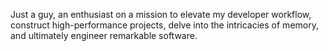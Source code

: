 Just a guy, an enthusiast on a mission to elevate my developer workflow, construct high-performance projects, delve into the intricacies of memory, and ultimately engineer remarkable software.
